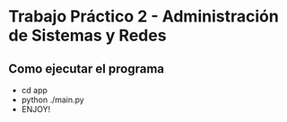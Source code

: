 # Trabajo Práctico 2 - Administración de Sistemas y Redes

## Como ejecutar el programa
- cd app
- python ./main.py
- ENJOY!
